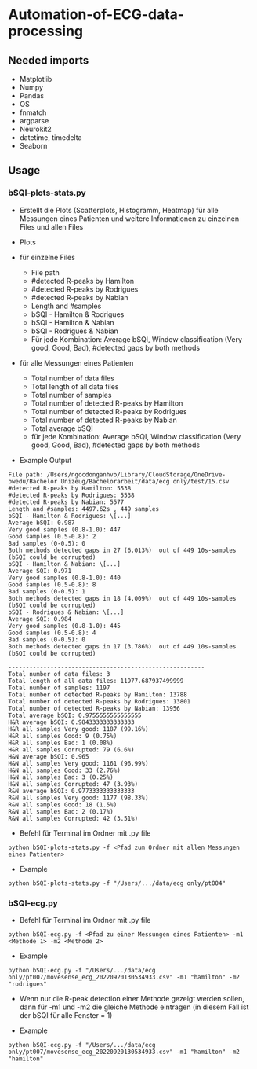# Automation-of-ECG-data-processing

## Needed imports
* Matplotlib
* Numpy
* Pandas
* OS
* fnmatch
* argparse
* Neurokit2
* datetime, timedelta
* Seaborn

## Usage
### bSQI-plots-stats.py
* Erstellt die Plots (Scatterplots, Histogramm, Heatmap) für alle Messungen eines Patienten und weitere Informationen zu einzelnen Files und allen Files
 - Plots

 * für einzelne Files
   - File path
   - #detected R-peaks by Hamilton
   - #detected R-peaks by Rodrigues
   - #detected R-peaks by Nabian
   - Length and #samples
   - bSQI - Hamilton & Rodrigues
   - bSQI - Hamilton & Nabian
   - bSQI - Rodrigues & Nabian
   - Für jede Kombination: Average bSQI, Window classification (Very good, Good, Bad), #detected gaps by both methods

 * für alle Messungen eines Patienten
   - Total number of data files
   - Total length of all data files
   - Total number of samples
   - Total number of detected R-peaks by Hamilton
   - Total number of detected R-peaks by Rodrigues
   - Total number of detected R-peaks by Nabian
   - Total average bSQI
   - für jede Kombination: Average bSQI, Window classification (Very good, Good, Bad), #detected gaps by both methods

* Example Output
```
File path: /Users/ngocdonganhvo/Library/CloudStorage/OneDrive-bwedu/Bachelor Unizeug/Bachelorarbeit/data/ecg only/test/15.csv
#detected R-peaks by Hamilton: 5538
#detected R-peaks by Rodrigues: 5538
#detected R-peaks by Nabian: 5577
Length and #samples: 4497.62s , 449 samples
bSQI - Hamilton & Rodrigues: \[...]
Average bSQI: 0.987
Very good samples (0.8-1.0): 447
Good samples (0.5-0.8): 2
Bad samples (0-0.5): 0
Both methods detected gaps in 27 (6.013%)  out of 449 10s-samples (bSQI could be corrupted)
bSQI - Hamilton & Nabian: \[...]
Average SQI: 0.971
Very good samples (0.8-1.0): 440
Good samples (0.5-0.8): 8
Bad samples (0-0.5): 1
Both methods detected gaps in 18 (4.009%)  out of 449 10s-samples (bSQI could be corrupted)
bSQI - Rodrigues & Nabian: \[...]
Average SQI: 0.984
Very good samples (0.8-1.0): 445
Good samples (0.5-0.8): 4
Bad samples (0-0.5): 0 
Both methods detected gaps in 17 (3.786%)  out of 449 10s-samples (bSQI could be corrupted)

--------------------------------------------------------
Total number of data files: 3
Total length of all data files: 11977.687937499999
Total number of samples: 1197
Total number of detected R-peaks by Hamilton: 13788
Total number of detected R-peaks by Rodrigues: 13801
Total number of detected R-peaks by Nabian: 13956
Total average bSQI: 0.9755555555555555
H&R average bSQI: 0.9843333333333333
H&R all samples Very good: 1187 (99.16%)
H&R all samples Good: 9 (0.75%)
H&R all samples Bad: 1 (0.08%)
H&R all samples Corrupted: 79 (6.6%)
H&N average bSQI: 0.965
H&N all samples Very good: 1161 (96.99%)
H&N all samples Good: 33 (2.76%)
H&N all samples Bad: 3 (0.25%)
H&N all samples Corrupted: 47 (3.93%)
R&N average bSQI: 0.9773333333333333
R&N all samples Very good: 1177 (98.33%)
R&N all samples Good: 18 (1.5%)
R&N all samples Bad: 2 (0.17%)
R&N all samples Corrupted: 42 (3.51%)
```

* Befehl für Terminal im Ordner mit .py file
```
python bSQI-plots-stats.py -f <Pfad zum Ordner mit allen Messungen eines Patienten>

```
* Example
```
python bSQI-plots-stats.py -f "/Users/.../data/ecg only/pt004"

```

### bSQI-ecg.py
* Befehl für Terminal im Ordner mit .py file
```
python bSQI-ecg.py -f <Pfad zu einer Messungen eines Patienten> -m1 <Methode 1> -m2 <Methode 2>

```
* Example
```
python bSQI-ecg.py -f "/Users/.../data/ecg only/pt007/movesense_ecg_20220920130534933.csv" -m1 "hamilton" -m2 "rodrigues"

```
 - Wenn nur die R-peak detection einer Methode gezeigt werden sollen, dann für -m1 und -m2 die gleiche Methode eintragen (in diesem Fall ist der bSQI für alle Fenster = 1)
* Example
```
python bSQI-ecg.py -f "/Users/.../data/ecg only/pt007/movesense_ecg_20220920130534933.csv" -m1 "hamilton" -m2 "hamilton"

```

